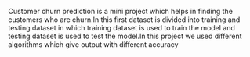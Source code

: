 Customer churn prediction is a mini project which helps in finding the customers who are churn.In this first dataset is divided into training and testing dataset in which training dataset is used to train the model and testing dataset is used to test the model.In this project we used different algorithms which give output with different accuracy
